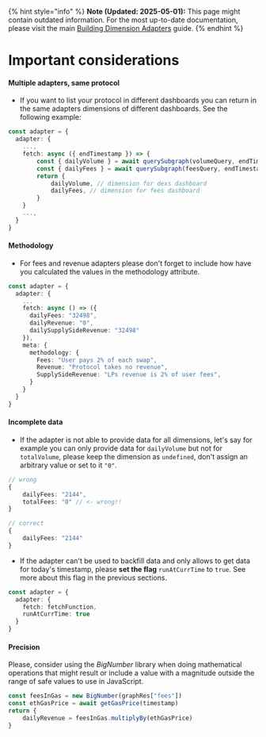 {% hint style="info" %}
**Note (Updated: 2025-05-01):** This page might contain outdated information. For the most up-to-date documentation, please visit the main [Building Dimension Adapters](../how-to-write-dimension-adapter.md) guide.
{% endhint %}

# Important considerations

#### Multiple adapters, same protocol

* If you want to list your protocol in different dashboards you can return in the same adapters dimensions of different dashboards. See the following example:

```typescript
const adapter = {
  adapter: {
    ...,
    fetch: async ({ endTimestamp }) => {
        const { dailyVolume } = await querySubgraph(volumeQuery, endTimestamp)
        const { dailyFees } = await querySubgraph(feesQuery, endTimestamp)
        return {
            dailyVolume, // dimension for dexs dashboard
            dailyFees, // dimension for fees dashboard
        }
    }
    ...,
  }
}
```

#### Methodology

* For fees and revenue adapters please don't forget to include how have you calculated the values in the methodology attribute.

```typescript
const adapter = {
  adapter: {
    ...
    fetch: async () => ({
      dailyFees: "32498",
      dailyRevenue: "0",
      dailySupplySideRevenue: "32498"
    }),
    meta: {
      methodology: {
        Fees: "User pays 2% of each swap",
        Revenue: "Protocol takes no revenue",
        SupplySideRevenue: "LPs revenue is 2% of user fees",
      }
    }
  }
}
```

#### Incomplete data

* If the adapter is not able to provide data for all dimensions, let's say for example you can only provide data for `dailyVolume` but not for `totalVolume`, please keep the dimension as `undefined`, don't assign an arbitrary value or set to it `"0"`.

```typescript
// wrong
{
    dailyFees: "2144",
    totalFees: "0" // <- wrong!!
}

// correct
{
    dailyFees: "2144"
}
```

* If the adapter can't be used to backfill data and only allows to get data for today's timestamp, please **set the flag** `runAtCurrTime` to `true`. See more about this flag in the previous sections.

```typescript
const adapter = {
  adapter: {
    fetch: fetchFunction,
    runAtCurrTime: true
  }
}
```

#### Precision

Please, consider using the _BigNumber_ library when doing mathematical operations that might result or include a value with a magnitude outside the range of safe values to use in JavaScript.

```typescript
const feesInGas = new BigNumber(graphRes["fees"])
const ethGasPrice = await getGasPrice(timestamp)
return {
    dailyRevenue = feesInGas.multiplyBy(ethGasPrice)
}
```
